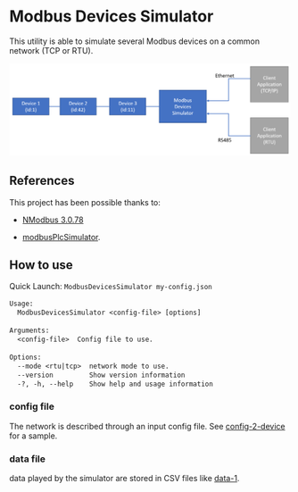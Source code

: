 # Modbus Devices Simulator

This utility is able to simulate several Modbus devices on a common network (TCP or RTU).

![Overview](./doc/.attachments/overview.png)

## References

This project has been possible thanks to:

- [NModbus 3.0.78](https://www.nuget.org/packages/NModbus)

- [modbusPlcSimulator](https://github.com/alongL/modbusPlcSimulator).

## How to use

Quick Launch: `ModbusDevicesSimulator my-config.json`

```
Usage:
  ModbusDevicesSimulator <config-file> [options]

Arguments:
  <config-file>  Config file to use.

Options:
  --mode <rtu|tcp>  network mode to use.
  --version         Show version information
  -?, -h, --help    Show help and usage information
```

### config file

The network is described through an input config file. See [config-2-device](./data/config-2-devices.json) for a sample.

### data file

data played by the simulator are stored in CSV files like [data-1](./data/data-1.csv).
